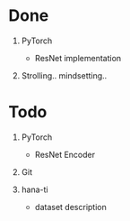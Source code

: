 # Done

1. PyTorch
   - ResNet implementation

2. Strolling.. mindsetting..

# Todo

1. PyTorch
    - ResNet Encoder

2. Git

3. hana-ti
    - dataset description
